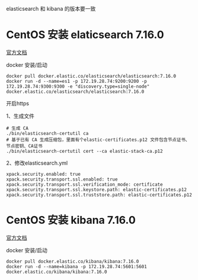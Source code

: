 elasticsearch 和 kibana 的版本要一致
# CentOS 安装 elaticsearch 7.16.0 
[官方文档](https://www.elastic.co/guide/en/elasticsearch/reference/7.16/rpm.html#rpm-repo)  

docker 安装/启动
```
docker pull docker.elastic.co/elasticsearch/elasticsearch:7.16.0
docker run -d --name=es1 -p 172.19.28.74:9200:9200 -p 172.19.28.74:9300:9300 -e "discovery.type=single-node" docker.elastic.co/elasticsearch/elasticsearch:7.16.0
```

开启https  

1、生成文件  
```
# 生成 CA
./bin/elasticsearch-certutil ca
# 基于已有 CA 生成压缩包，里面有个elastic-certificates.p12 文件包含节点证书、节点密钥、CA证书
./bin/elasticsearch-certutil cert --ca elastic-stack-ca.p12
```

2、修改elasticsearch.yml
```
xpack.security.enabled: true
xpack.security.transport.ssl.enabled: true
xpack.security.transport.ssl.verification_mode: certificate
xpack.security.transport.ssl.keystore.path: elastic-certificates.p12
xpack.security.transport.ssl.truststore.path: elastic-certificates.p12
```
# CentOS 安装 kibana 7.16.0  
[官方文档](https://www.elastic.co/guide/en/kibana/current/rpm.html)  
 
docker 安装/启动
```
docker pull docker.elastic.co/kibana/kibana:7.16.0
docker run -d --name=kibana -p 172.19.28.74:5601:5601 docker.elastic.co/kibana/kibana:7.16.0
```

